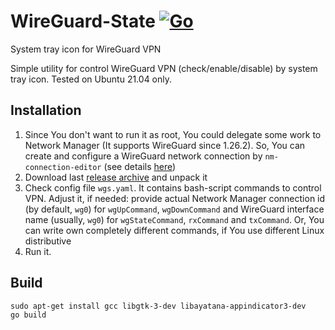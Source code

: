 # WireGuard-State [![Go](https://github.com/chaykin/wireguard-state/actions/workflows/go.yml/badge.svg)](https://github.com/chaykin/wireguard-state/actions/workflows/go.yml)
System tray icon for WireGuard VPN

Simple utility for control WireGuard VPN (check/enable/disable) by system tray icon. Tested on Ubuntu 21.04 only.

## Installation
1. Since You don't want to run it as root, You could delegate some work to Network Manager (It supports WireGuard since 1.26.2).
So, You can create and configure a WireGuard network connection by `nm-connection-editor` (see details [here](https://www.xmodulo.com/wireguard-vpn-network-manager-gui.html))
2. Download last [release archive](https://github.com/chaykin/wireguard-state/releases) and unpack it
3. Check config file `wgs.yaml`. It contains bash-script commands to control VPN. Adjust it, if needed: 
provide actual Network Manager connection id (by default, `wg0`) for `wgUpCommand`, `wgDownCommand` and 
WireGuard interface name (usually, `wg0`) for `wgStateCommand`, `rxCommand` and `txCommand`. Or, You can write own completely different commands,
if You use different Linux distributive
4. Run it.

## Build
```
sudo apt-get install gcc libgtk-3-dev libayatana-appindicator3-dev
go build
``` 
